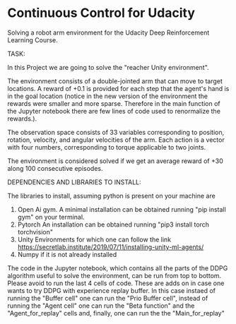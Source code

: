 # Continuous Control for Udacity
Solving a robot arm environment for the Udacity Deep Reinforcement Learning Course.

TASK:

In this Project we are going to solve the "reacher Unity environment".

The environment consists of a double-jointed arm that can move to target locations. A reward of +0.1 is
provided for each step that the agent's hand is in the goal location (notice in the new version of the environment the rewards 
were smaller and more sparse. Therefore in the main function of the Jupyter notebook there are few lines of code used
to renormalize the rewards.).

The observation space consists of 33 variables corresponding to position, rotation, velocity, and angular 
velocities of the arm. Each action is a vector with four numbers, corresponding to torque applicable to two 
joints.

The environment is considered solved if we get an average reward of +30 along 100 consecutive episodes.

DEPENDENCIES AND LIBRARIES TO INSTALL:

The libraries to install, assuming python is present on your machine are

1. Open Ai gym. 
A minimal installation can be obtained running "pip install gym" on your terminal.
2. Pytorch
An installation can be obtained running "pip3 install torch torchvision"
3. Unity Environments
for which one can follow the link https://secretlab.institute/2019/07/11/installing-unity-ml-agents/
4. Numpy if it is not already installed

The code in the Jupyter notebook, which contains all the parts of the DDPG algorithm useful to solve the environment, can be run from top to bottom.
Please avoid to run the last 4 cells of code. These are adds on in case one wants to try DDPG with experience replay buffer. In this case instaed of running the "Buffer cell" one can run the "Prio Buffer cell", instead of running the "Agent cell" one can run the "Beta function" and the "Agent_for_replay" cells and, finally, one can run the the "Main_for_replay"
